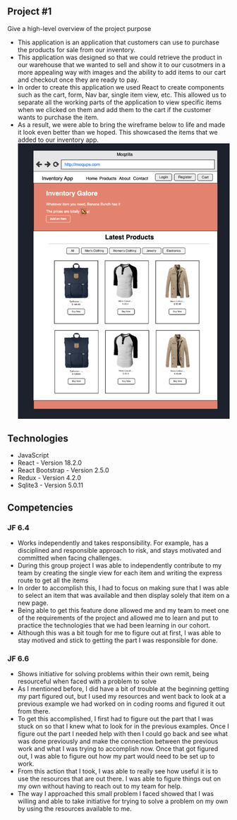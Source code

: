 ## Project #1
Give a high-level overview of the project purpose
- This application is an application that customers can use to purchase the products for sale from our inventory.
- This application was designed so that we could retrieve the product in our warehouse that we wanted to sell and show it to our cusotmers in a more appealing way with images and the ability to add items to our cart and checkout once they are ready to pay.
- In order to create this application we used React to create components such as the cart, form, Nav bar, single item view, etc. This allowed us to separate all the working parts of the application to view specific items when we clicked on them and add them to the cart if the customer wants to purchase the item.
- As a result, we were able to bring the wireframe below to life and made it look even better than we hoped. This showcased the items that we added to our inventory app. 
![Alt text](../images/inventoryWireframe.png "Optional title")


## Technologies
- JavaScript
- React - Version 18.2.0
- React Bootstrap - Version 2.5.0
- Redux - Version 4.2.0
- Sqlite3 - Version 5.0.11

## Competencies
### JF 6.4 
- Works independently and takes responsibility. For example, has a disciplined and responsible approach to risk, and stays motivated and committed when facing challenges.
- During this group project I was able to independently contribute to my team by creating the single view for each item and writing the express route to get all the items
- In order to accomplish this, I had to focus on making sure that I was able to select an item that was available and then display solely that item on a new page.  
- Being able to get this feature done allowed me and my team to meet one of the requirements of the project and allowed me to learn and put to practice the technologies that we had been learning in our cohort.
- Although this was a bit tough for me to figure out at first, I was able to stay motived and stick to getting the part I was responsible for done.

### JF 6.6
- Shows initiative for solving problems within their own remit, being resourceful when faced with a problem to solve
- As I mentioned before, I did have a bit of trouble at the beginning getting my part figured out, but I used my resources and went back to look at a previous example we had worked on in coding rooms and figured it out from there. 
- To get this accomplished, I first had to figure out the part that I was stuck on so that I knew what to look for in the previous examples. Once I figure out the part I needed help with then I could go back and see what was done previously and make the connection between the previous work and what I was trying to accomplish now. Once that got figured out, I was able to figure out how my part would need to be set up to work. 
- From this action that I took, I was able to really see how useful it is to use the resources that are out there. I was able to figure things out on my own without having to reach out to my team for help. 
- The way I approached this small problem I faced showed that I was willing and able to take initiative for trying to solve a problem on my own by using the resources available to me. 